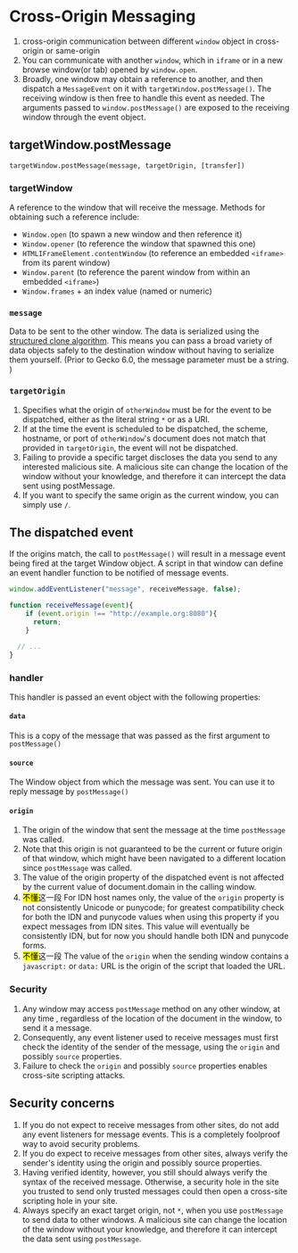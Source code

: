 # Cross-Origin Messaging

1. cross-origin communication between different `window` object in cross-origin
or same-origin
2. You can communicate with another `window`, which in `iframe` or in a new
browse window(or tab) opened by `window.open`.
3. Broadly, one window may obtain a reference to another, and then dispatch a
`MessageEvent` on it with `targetWindow.postMessage()`. The receiving window is
then free to handle this event as needed. The arguments passed to
`window.postMessage()` are exposed to the receiving window through the event
object.

## targetWindow.postMessage
`targetWindow.postMessage(message, targetOrigin, [transfer])`  

### targetWindow
A reference to the window that will receive the message. Methods for obtaining
such a reference include:
* `Window.open` (to spawn a new window and then reference it)
* `Window.opener` (to reference the window that spawned this one)
* `HTMLIFrameElement.contentWindow` (to reference an embedded `<iframe>` from
    its parent window)
* `Window.parent` (to reference the parent window from within an embedded
    `<iframe>`)
* `Window.frames` + an index value (named or numeric)

### `message`
Data to be sent to the other window. The data is serialized using the
[structured clone algorithm](https://developer.mozilla.org/en-US/docs/Web/API/Web_Workers_API/Structured_clone_algorithm).
This means you can pass a broad variety of data objects safely to the
destination window without having to serialize them yourself.
(Prior to Gecko 6.0, the message parameter must be a string. )

### `targetOrigin`
1. Specifies what the origin of `otherWindow` must be for the event to be
dispatched, either as the literal string `*` or as a URI.
2. If at the time the event is scheduled to be dispatched, the scheme, hostname,
 or port of `otherWindow`'s document does not match that provided in
`targetOrigin`, the event will not be dispatched.
3. Failing to provide a specific target discloses the data you send to any
interested malicious site. A malicious site can change the location of the
window without your knowledge, and therefore it can intercept the data sent
using postMessage.
4. If you want to specify the same origin as the current
window, you can simply use `/`.


## The dispatched event
If the origins match, the call to `postMessage()` will result in a message event
being fired at the target Window object. A script in that window can define an
event handler function to be notified of message events.
```js
window.addEventListener("message", receiveMessage, false);

function receiveMessage(event){
    if (event.origin !== "http://example.org:8080"){
      return;
    }

  // ...
}
```

### handler
This handler is passed an event object with the following properties:
#### `data`
This is a copy of the message that was passed as the first argument to
`postMessage()`

#### `source`
The Window object from which the message was sent. You can use it to reply
message by `postMessage()`

#### `origin`
1. The origin of the window that sent the message at the time `postMessage` was
called.
2. Note that this origin is not guaranteed to be the current or future origin of
 that window, which might have been navigated to a different location since
`postMessage` was called.
3. The value of the origin property of the dispatched event is not affected by
the current value of document.domain in the calling window.
4. <mark>不懂</mark>这一段 For IDN host names only, the value of the `origin`
property is not consistently Unicode or punycode; for greatest compatibility
check for both the IDN and punycode values when using this property if you
expect messages from IDN sites. This value will eventually be consistently IDN,
but for now you should handle both IDN and punycode forms.
5. <mark>不懂</mark>这一段 The value of the `origin` when the sending window
contains a `javascript:` or `data:` URL is the origin of the script that loaded
the URL.

### Security
1. Any window may access `postMessage` method on any other window, at any time
, regardless of the location of the document in the window, to send it a message.
2. Consequently, any event listener used to receive messages must first check
the identity of the sender of the message, using the `origin` and possibly
`source` properties.
3. Failure to check the `origin` and possibly `source` properties enables
cross-site scripting attacks.


## Security concerns
1. If you do not expect to receive messages from other sites, do not add any
event listeners for message events. This is a completely foolproof way to avoid
security problems.
2. If you do expect to receive messages from other sites, always verify the
sender's identity using the origin and possibly source properties.
3. Having verified identity, however, you still should always verify the syntax
of the received message. Otherwise, a security hole in the site you trusted to
send only trusted messages could then open a cross-site scripting hole in your
site.
4. Always specify an exact target origin, not `*`, when you use `postMessage` to
send data to other windows. A malicious site can change the location of the
window without your knowledge, and therefore it can intercept the data sent
using `postMessage`.

